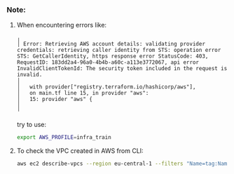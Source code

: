 ### Note:

1. When encountering errors like:

   ```
   ╷
   │ Error: Retrieving AWS account details: validating provider credentials: retrieving caller identity from STS: operation error STS: GetCallerIdentity, https response error StatusCode: 403, RequestID: 183dd2a4-96a0-4b4b-a60c-a113e3772067, api error InvalidClientTokenId: The security token included in the request is invalid.
   │
   │   with provider["registry.terraform.io/hashicorp/aws"],
   │   on main.tf line 15, in provider "aws":
   │   15: provider "aws" {
   │
   ╵
   ```

   try to use:

   ```bash
   export AWS_PROFILE=infra_train
   ```

2. To check the VPC created in AWS from CLI:

   ```bash
   aws ec2 describe-vpcs --region eu-central-1 --filters "Name=tag:Name,Values=iac-lab-placeholder:*"
   ```

